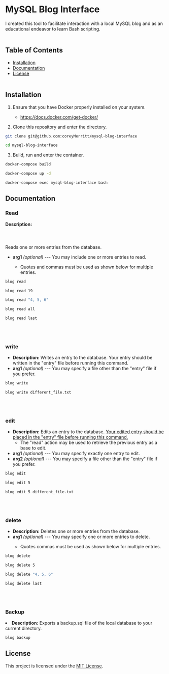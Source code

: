 <h1>MySQL Blog Interface</h1>

I created this tool to facilitate interaction with a local MySQL blog and as an educational endeavor to learn Bash scripting.
<br></br>
<h2>Table of Contents</h2>

- [Installation](#installation)
- [Documentation](#documentation)
- [License](#license)
<br></br>
<h2>Installation</h2>

1. Ensure that you have Docker properly installed on your system.
   - https://docs.docker.com/get-docker/

2. Clone this repository and enter the directory.

```bash
git clone git@github.com:coreyMerritt/mysql-blog-interface
```
```bash
cd mysql-blog-interface
```

3. Build, run and enter the container.
```bash
docker-compose build
```
```bash
docker-compose up -d
```
```bash
docker-compose exec mysql-blog-interface bash
```

<h2>Documentation</h2>

<h3>Read</h3>
<b><p style="margin-bottom: 55px;">Description: </p></b>Reads one or more entries from the database.
<ul>
   
   <li><b>arg1</b> <i>(optional)</i> --- You may include one or more entries to read.</li>
      <ul>
         <li>Quotes and commas must be used as shown below for multiple entries.</li>  
      </ul>
</ul>

```bash
blog read
```
```bash 
blog read 19
```
```bash
blog read "4, 5, 6"
```
```bash
blog read all
```
```bash
blog read last
```
<br></br>
<h3>write</h3>

<ul>
   <li><b>Description: </b> Writes an entry to the database. Your entry should be written in the "entry" file before running this command.</li>
   <li><b>arg1</b> <i>(optional)</i> --- You may specify a file other than the "entry" file if you prefer.</li>
</ul>

```bash
blog write
```
```bash
blog write different_file.txt
```
     
<br></br>
<h3>edit</h3>

<ul>
   <li><b>Description:</b> Edits an entry to the database. <u>Your edited entry should be placed in the "entry" file before running this command.</u>
      <ul>
         <li>The "read" action may be used to retrieve the previous entry as a base to edit.</li>
      </ul>
   <li><b>arg1</b> <i>(optional)</i> --- You may specify exactly one entry to edit.</li>
   <li><b>arg2</b> <i>(optional)</i> --- You may specify a file other than the "entry" file if you prefer.</li>
</ul>

```bash
blog edit
```
```bash
blog edit 5
```
```bash
blog edit 5 different_file.txt
```
     
<br></br>
<h3>delete</h3>

<ul>
   <li><b>Description:</b> Deletes one or more entries from the database.</li>
   <li><b>arg1</b> <i>(optional)</i> --- You may specify one or more entries to delete.</li>
      <ul>
          <li>Quotes commas must be used as shown below for multiple entries.</li>  
      </ul>
</ul>

```bash
blog delete
```
```bash
blog delete 5
```
```bash
blog delete "4, 5, 6"
```
```bash
blog delete last
```

<br></br>
<h3>Backup</h3>
<li><b>Description:</b> Exports a backup.sql file of the local database to your current directory.</li>


```bash
blog backup
```

## License

This project is licensed under the [MIT License](LICENSE).
